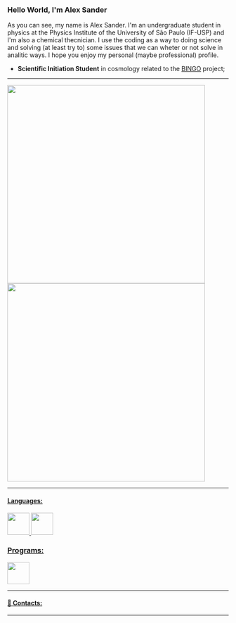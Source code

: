 ### Hello World, I'm Alex Sander

As you can see, my name is Alex Sander. I'm an undergraduate student in physics at the Physics Institute of the University of São Paulo (IF-USP) and I'm also a chemical thecnician. I use the coding as a way to doing science and solving (at least try to) some issues that we can wheter or not solve in analitic ways. I hope you enjoy my personal (maybe professional) profile.

- **Scientific Initiation Student** in cosmology related to the [BINGO](https://bingotelescope.org/) project;

---
<div display="inline" />
<a href="https://github.com/Alexx-Sanderr" >
<img width="450" src ="https://github-readme-stats.vercel.app/api?username=Alexx-Sanderr&theme=aura&include_all_commits=true&show_icons=true">
<img width="450" src ="https://github-readme-stats.vercel.app/api/top-langs/?username=Alexx-Sanderr&theme=aura&layout=compact&lang_count=16">
</div>
  
---
#### Languages:
<div display="inline" />
  <img width="50" heigth="50" src="https://cdn.jsdelivr.net/gh/devicons/devicon/icons/python/python-original.svg" /> 
  <img width="50" heigth="50" src="https://cdn.jsdelivr.net/gh/devicons/devicon@latest/icons/cplusplus/cplusplus-original.svg" />
</div>

### Programs:
<div display="inline" />
  <img width="50" heigth="50" src="https://cdn.jsdelivr.net/gh/devicons/devicon/icons/jupyter/jupyter-original.svg" /> 
</div>
          
---

#### 💬 Contacts:
<div>
  
</div>

---
